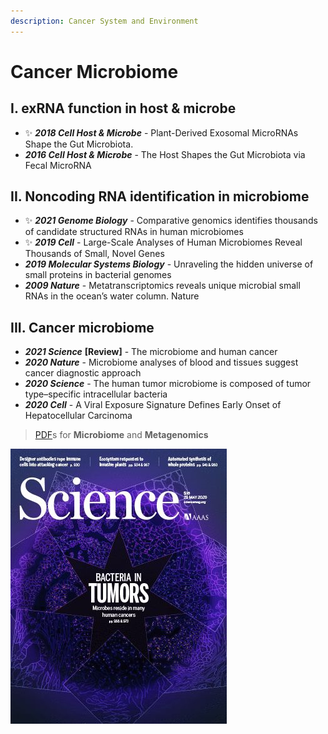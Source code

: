 ```yaml
---
description: Cancer System and Environment
---
```


# Cancer Microbiome

## I. exRNA function **in host & microbe**

* ✨ _**2018 Cell Host & Microbe**_ - Plant-Derived Exosomal MicroRNAs Shape the Gut Microbiota. 
* _**2016 Cell Host & Microbe**_ - The Host Shapes the Gut Microbiota via Fecal MicroRNA

## II. Noncoding RNA identification in microbiome

* ✨ _**2021 Genome Biology**_ - Comparative genomics identifies thousands of candidate structured RNAs in human microbiomes
* ✨ _**2019 Cell**_ - Large-Scale Analyses of Human Microbiomes Reveal Thousands of Small, Novel Genes
* _**2019 Molecular Systems Biology**_ - Unraveling the hidden universe of small proteins in bacterial genomes
* _**2009 Nature**_ - Metatranscriptomics reveals unique microbial small RNAs in the ocean’s water column. Nature

## **III. Cancer microbiome**

* _**2021 Science**_ **\[Review\]** - The microbiome and human cancer
* _**2020 Nature**_ - Microbiome analyses of blood and tissues suggest cancer diagnostic approach 
* _**2020 Science**_ - The human tumor microbiome is composed of tumor type–specific intracellular bacteria
* _**2020 Cell**_ - A Viral Exposure Signature Defines Early Onset of Hepatocellular Carcinoma

> [PDF](https://cloud.tsinghua.edu.cn/d/f72ee6992a1e4ec78044/?p=%2FCancer%20Microbiome&mode=list)s for **Microbiome** and **Metagenomics**

![2020 Science - Bacteria in Tumors](../../.gitbook/assets/2020-science-the-human-tumor-microbiome-is-composed-of-tumor-type-specific-intracellular-bacteria-cover.jpg)


